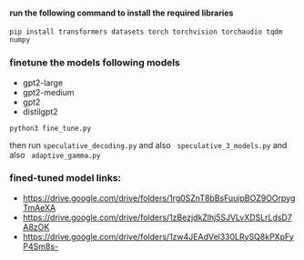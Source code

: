 #### run the following command to install the required libraries

```
pip install transformers datasets torch torchvision torchaudio tqdm numpy
```

### finetune the models following models

- gpt2-large
- gpt2-medium
- gpt2
- distilgpt2

`python3 fine_tune.py`

then run `speculative_decoding.py`
and also ` speculative_3_models.py`
and also ` adaptive_gamma.py`


### fined-tuned model links:
- https://drive.google.com/drive/folders/1rg0SZnT8bBsFuuipBOZ9OOrpygTmAeXA
- https://drive.google.com/drive/folders/1zBezjdkZlhj5SJVLvXDSLrLdsD7A8zOK
- https://drive.google.com/drive/folders/1zw4JEAdVel330LRySQ8kPXpFyP4Sm8s-
